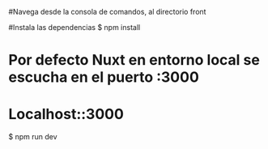 #Navega desde la consola de comandos, al directorio front 

#Instala las dependencias
$ npm install

# Por defecto Nuxt en entorno local se escucha en el puerto :3000
# Localhost::3000
$ npm run dev




